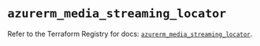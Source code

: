 # `azurerm_media_streaming_locator`

Refer to the Terraform Registry for docs: [`azurerm_media_streaming_locator`](https://registry.terraform.io/providers/hashicorp/azurerm/3.113.0/docs/resources/media_streaming_locator).
